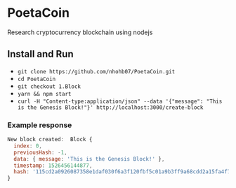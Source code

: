 # PoetaCoin
Research cryptocurrency blockchain using nodejs

## Install and Run
- `git clone https://github.com/nhohb07/PoetaCoin.git`
- `cd PoetaCoin`
- `git checkout 1.Block`
- `yarn && npm start`
- `curl -H "Content-type:application/json" --data '{"message": "This is the Genesis Block!"}' http://localhost:3000/create-block `

### Example response
```js
New block created:  Block {
  index: 0,
  previousHash: -1,
  data: { message: 'This is the Genesis Block!' },
  timestamp: 1526456144877,
  hash: '115cd2a0926087358e1daf030f6a3f120fbf5c01a9b3ff9a68cdd2a15fa4f739'
}
```